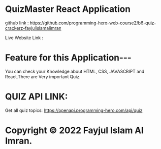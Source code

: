 # QuizMaster React Application

github link : https://github.com/programming-hero-web-course2/b6-quiz-crackerz-fayjulislamalimran

Live Website Link :

# Feature for this Application---

You can check your Knowledge about HTML, CSS, JAVASCRIPT and React.There are Very important Quiz.

# QUIZ API LINK:

Get all quiz topics: https://openapi.programming-hero.com/api/quiz

# Copyright © 2022 Fayjul Islam Al Imran.
